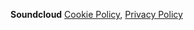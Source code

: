 **Soundcloud** [Cookie Policy](https://soundcloud.com/pages/cookies), [Privacy Policy](https://soundcloud.com/pages/privacy)
